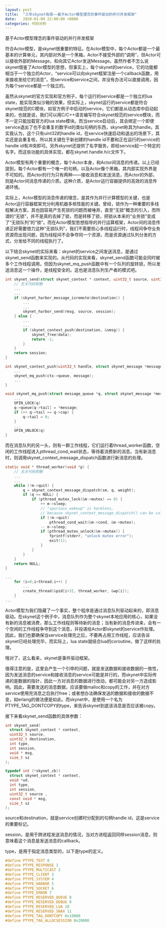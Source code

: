 ```yaml
---
layout: post
title:  "三年skynet有感——基于Actor模型理念的事件驱动的并行并发框架"
date:   2020-01-09 22:00:00 +0800
categories: 代码分析
---
```


基于Actor模型理念的事件驱动的并行并发框架

符合Actor模型，是skynet很重要的特征。在Actor模型中，每个Actor都是一个最基本的计算单元，其内部对外是一个黑箱，Actor不接受外部的“调用”，但Actor可以接收外部的Message，和向其它Actor发送Message。虽然作者不怎么说skynet借鉴了Actor模型的思想，但事实上，每个skynet的service，它的功能都相当于一个独立的Actor，“service可以向skynet框架注册一个callback函数，用来接收发给它的消息”，但service和service之间，并没有办法可以直接调用，因为每个service都是一个独立的。

虽然从skynet的官方实现和官方例子，每个运行的service都是一个独立的lua state，能实现类似沙箱的效果，但实际上，skynet运行的service都是符合skynet规范的C模块，如官方例子中启动的service，它们都是从动态库中启动起来的，也就是说，我们可以用C/C++语言编写符合skynet规范的service模块，而不一定只能加载官方的lua state模块。而当service启动后，其会绑定一个即使service退出了也不会重复的数字id的类似句柄的东西，skynet称其为handle。其实我认为，这个只有uint32的handle id，在service快速启动和退出的场景下，其实还是会重复啦，所以其关键在于新创建的handle id不要和正在运行的service的handle id有冲突即可。另外skynet还提供了名字服务，即给service起一个特定的名字。而这些功能的具体实现，都在skynet.handle.h/c文件下。

Actor模型有两个重要的概念，每个Actor本身，和Actor间消息的传递。以上已经提到，每个Actor都有一个唯一的句柄，以及Actor像个黑箱，其内部实现外界是不可知的。而Actor的行为只有两种——接收消息和发送消息，而Actor的外部，则是Actor间消息传递的介质。这种介质，是Actor运行容器提供的高效的消息传递环境。

实际上，Actor模型的消息传递的理念，是其作为并行计算模型的关键，也是Actor运行容器框架充分利用机器多核性能的关键。曾经，锁作为一种重要的多线程解决方案，其也因容易产生死锁的问题而被唾弃，直至“无锁”概念的引入，而所谓的“无锁”，并不是真的去掉了锁，而是转移了锁，把锁从本来的“业务锁”变成了“无锁队列”的“锁”。而在Actor模型思想指导的并行运算框架，Actor间的消息传递正好需要借力这种“无锁队列”，我们不需要担心多线程运行时，线程间争夺业务资源而出现问题，因为线程间不会争夺同一个资源，而是资源通过队列分发的方式，分发给不同的线程执行了。

以下结合skynet的实际来看：skynet的service之间发送消息，是通过skynet_send函数来实现的。从代码的实现来看，skynet_send函数可能会同时被多个工作线程调用，但因为skynet_mq_push函数中有一个队列的旋转锁，所以发送消息这一个操作，是线程安全的。这也是消息队列生产者的模式吧。

```C
int skynet_send(struct skynet_context * context, uint32_t source, uint32_t destination , int type, int session, void * data, size_t sz) {
    // 无关代码恕删
    ...
    ...
    if (skynet_harbor_message_isremote(destination)) {
        ...
        ...
        skynet_harbor_send(rmsg, source, session);
    } else {
        ...
        ...
        if (skynet_context_push(destination, &smsg)) {
            skynet_free(data);
            return -1;
        }
    }
    return session;
}

int skynet_context_push(uint32_t handle, struct skynet_message *message) {
    ...
    skynet_mq_push(ctx->queue, message);
    ...
}

void skynet_mq_push(struct message_queue *q, struct skynet_message *message) {
    ...
    SPIN_LOCK(q)
    q->queue[q->tail] = *message;
    if (++ q->tail >= q->cap) {
        q->tail = 0;
    }
    ...
    SPIN_UNLOCK(q)
}
```

而在消息队列的另一头，则有一群工作线程，它们运行着thread_worker函数，空闲的工作线程进入pthread_cond_wait状态，等待着消费新的消息。当有新消息时，则调用skynet_context_message_dispatch函数进行新消息的处理。

```C
static void * thread_worker(void *p) {
    // 无关代码恕删
    ...
    ...
    while (!m->quit) {
        q = skynet_context_message_dispatch(sm, q, weight);
        if (q == NULL) {
            if (pthread_mutex_lock(&m->mutex) == 0) {
                ++ m->sleep;
                // "spurious wakeup" is harmless,
                // because skynet_context_message_dispatch() can be call at any time.
                if (!m->quit)
                    pthread_cond_wait(&m->cond, &m->mutex);
                -- m->sleep;
                if (pthread_mutex_unlock(&m->mutex)) {
                    fprintf(stderr, "unlock mutex error");
                    exit(1);
                }
            }
        }
    }
    return NULL;
}

...
    for (i=0;i<thread;i++) {
        ...
        create_thread(&pid[i+3], thread_worker, &wp[i]);
    }
...
```

Actor模型为我们隐藏了一个事实，整个程序是通过消息队列驱动起来的，即消息驱动。在skynet这个例子中，消息队列作为整个skynet本地应用的核心，如果没有新的消息被消费，那么工作线程则等待新的消息；当有新的消息传进来，会有一个空闲的工作线程争夺到这个消息，并投递给Actor即skynet的service作处理。因此，我们也要确保当service处理完之后，不要再占用工作线程，应该告诉skynet已经处理完毕，而实际上，lua state就结合lua的coroutine，做了这样的处理。

哦对了，这么看来，skynet是事件驱动框架。

值得注意的是，这里会产生一个引申的问题，就是发送数据和接收数据的一致性，因为发送消息的service和接收消息的service可能是并行的，而skynet中实际传递的是数据的指针，因此一方对消息的数据进行改动，都可能会对另一方造成影响。因此，需要发送的消息数据，应该要做malloc和copy的工作，并在对方service使用完消息之后执行free；或者想办法确保发送的数据和接收的数据不变，如erlang的做法便是如此。而skynet中，是使用一个名为PTYPE_TAG_DONTCOPY的type，来告诉skynet到底该消息是否应该被copy。

接下来看skynet_send函数的具体参数：

```C
int skynet_send(
  struct skynet_context * context,
  uint32_t source,
  uint32_t destination,
  int type,
  int session,
  void * msg,
  size_t sz
);

typedef int (*skynet_cb)(
  struct skynet_context * context,
  void *ud,
  int type,
  int session,
  uint32_t source ,
  const void * msg,
  size_t sz
);
```

source和destination，就是service创建时分配到的句柄handle id，这是service的重要标记。

session，是用于跨进程发送消息的情况，当对方进程返回同样session消息，则意味着这个消息是发送消息的callback。

type，是用于指定消息类型的，以下是type的定义。

```C
#define PTYPE_TEXT 0
#define PTYPE_RESPONSE 1
#define PTYPE_MULTICAST 2
#define PTYPE_CLIENT 3
#define PTYPE_SYSTEM 4
#define PTYPE_HARBOR 5
#define PTYPE_SOCKET 6
#define PTYPE_ERROR 7
#define PTYPE_RESERVED_QUEUE 8
#define PTYPE_RESERVED_DEBUG 9
#define PTYPE_RESERVED_LUA 10
#define PTYPE_RESERVED_SNAX 11
#define PTYPE_TAG_DONTCOPY 0x10000
#define PTYPE_TAG_ALLOCSESSION 0x20000
```
